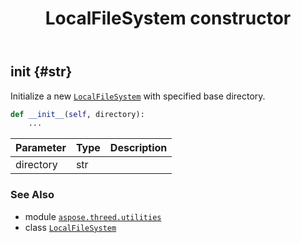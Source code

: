 ﻿---
title: LocalFileSystem constructor
second_title: Aspose.3D for Python via .NET API References
description: 
type: docs
weight: 10
url: /python-net/aspose.threed.utilities/localfilesystem/__init__/
is_root: false
---

## __init__ {#str}

Initialize a new [`LocalFileSystem`](/3d/python-net/aspose.threed.utilities/localfilesystem) with specified base directory.



```python
def __init__(self, directory):
    ...
```


| Parameter | Type | Description |
| :- | :- | :- |
| directory | str |  |



### See Also
* module [`aspose.threed.utilities`](../../)
* class [`LocalFileSystem`](/3d/python-net/aspose.threed.utilities/localfilesystem)

